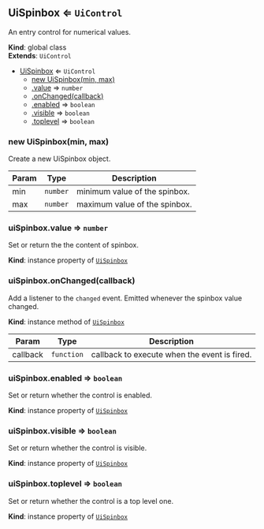 <a name="UiSpinbox"></a>

## UiSpinbox ⇐ <code>UiControl</code>
An entry control for numerical values.

**Kind**: global class  
**Extends**: <code>UiControl</code>  

* [UiSpinbox](#UiSpinbox) ⇐ <code>UiControl</code>
    * [new UiSpinbox(min, max)](#new_UiSpinbox_new)
    * [.value](#UiSpinbox+value) ⇒ <code>number</code>
    * [.onChanged(callback)](#UiSpinbox+onChanged)
    * [.enabled](#) ⇒ <code>boolean</code>
    * [.visible](#) ⇒ <code>boolean</code>
    * [.toplevel](#) ⇒ <code>boolean</code>

<a name="new_UiSpinbox_new"></a>

### new UiSpinbox(min, max)
Create a new UiSpinbox object.


| Param | Type | Description |
| --- | --- | --- |
| min | <code>number</code> | minimum value of the spinbox. |
| max | <code>number</code> | maximum value of the spinbox. |

<a name="UiSpinbox+value"></a>

### uiSpinbox.value ⇒ <code>number</code>
Set or return the the content of spinbox.

**Kind**: instance property of [<code>UiSpinbox</code>](#UiSpinbox)  
<a name="UiSpinbox+onChanged"></a>

### uiSpinbox.onChanged(callback)
Add a listener to the `changed` event. Emitted whenever the spinbox value changed.

**Kind**: instance method of [<code>UiSpinbox</code>](#UiSpinbox)  

| Param | Type | Description |
| --- | --- | --- |
| callback | <code>function</code> | callback to execute when the event is fired. |

<a name=""></a>

### uiSpinbox.enabled ⇒ <code>boolean</code>
Set or return whether the control is enabled.

**Kind**: instance property of [<code>UiSpinbox</code>](#UiSpinbox)  
<a name=""></a>

### uiSpinbox.visible ⇒ <code>boolean</code>
Set or return whether the control is visible.

**Kind**: instance property of [<code>UiSpinbox</code>](#UiSpinbox)  
<a name=""></a>

### uiSpinbox.toplevel ⇒ <code>boolean</code>
Set or return whether the control is a top level one.

**Kind**: instance property of [<code>UiSpinbox</code>](#UiSpinbox)  
